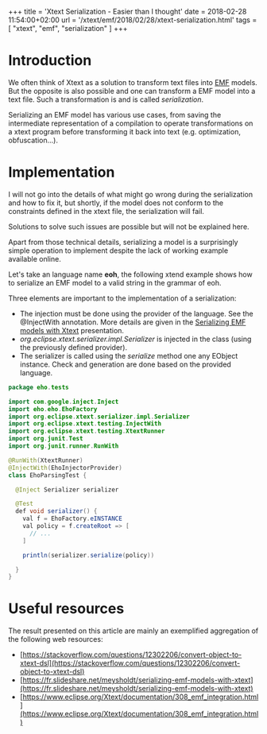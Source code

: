 +++
title = 'Xtext Serialization - Easier than I thought'
date = 2018-02-28 11:54:00+02:00
url = '/xtext/emf/2018/02/28/xtext-serialization.html'
tags = [ "xtext", "emf", "serialization" ]
+++

# Introduction

We often think of Xtext as a solution to transform text files into [EMF](https://www.eclipse.org/modeling/emf/) models.
But the opposite is also possible and one can transform a EMF model into a text file.
Such a transformation is and is called *serialization*.


Serializing an EMF model has various use cases, from saving the intermediate representation of a compilation to
operate transformations on a xtext program before transforming it back into text (e.g. optimization, obfuscation...).

# Implementation

I will not go into the details of what might go wrong during the serialization and how to fix it,
but shortly, if the model does not conform to the constraints defined in the xtext file, the serialization will fail.

Solutions to solve such issues are possible but will not be explained here.

Apart from those technical details, serializing a model is a surprisingly simple operation to implement despite the lack
of working example available online.


Let's take an language name **eoh**, the following xtend example shows how to serialize an EMF model to
a valid string in the grammar of eoh.


Three elements are important to the implementation of a serialization:

- The injection must be done using the provider of the language. See the @InjectWith annotation. More details are given in the [Serializing EMF models with Xtext](https://fr.slideshare.net/meysholdt/serializing-emf-models-with-xtext) presentation.
- *org.eclipse.xtext.serializer.impl.Serializer* is injected in the class (using the previously defined provider).
- The serializer is called using the *serialize* method one any EObject instance. Check and generation are done based on the provided language.

```java
package eho.tests

import com.google.inject.Inject
import eho.eho.EhoFactory
import org.eclipse.xtext.serializer.impl.Serializer
import org.eclipse.xtext.testing.InjectWith
import org.eclipse.xtext.testing.XtextRunner
import org.junit.Test
import org.junit.runner.RunWith

@RunWith(XtextRunner)
@InjectWith(EhoInjectorProvider)
class EhoParsingTest {

  @Inject Serializer serializer

  @Test
  def void serializer() {
    val f = EhoFactory.eINSTANCE
    val policy = f.createRoot => [
      // ...
    ]

    println(serializer.serialize(policy))

  }
}
```


# Useful resources

The result presented on this article are mainly an exemplified aggregation of the
following web resources:

- [https://stackoverflow.com/questions/12302206/convert-object-to-xtext-dsl](https://stackoverflow.com/questions/12302206/convert-object-to-xtext-dsl)
- [https://fr.slideshare.net/meysholdt/serializing-emf-models-with-xtext](https://fr.slideshare.net/meysholdt/serializing-emf-models-with-xtext)
- [https://www.eclipse.org/Xtext/documentation/308_emf_integration.html](https://www.eclipse.org/Xtext/documentation/308_emf_integration.html)

